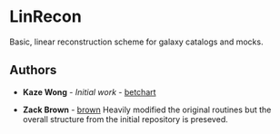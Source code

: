 # LinRecon
Basic, linear reconstruction scheme for galaxy catalogs and mocks.

## Authors

* **Kaze Wong** - *Initial work* - [betchart](https://github.com/kazewong/BAOrecon/tree/master/python)

* **Zack Brown** - [brown](https://github.com/zbrown89)
Heavily modified the original routines but the overall structure from the initial repository is preseved.
